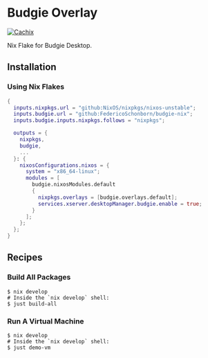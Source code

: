 # Budgie Overlay

[![Cachix](https://github.com/FedericoSchonborn/nix-budgie/actions/workflows/cachix.yaml/badge.svg)](https://github.com/FedericoSchonborn/nix-budgie/actions/workflows/cachix.yaml)

Nix Flake for Budgie Desktop.

## Installation

### Using Nix Flakes

```nix
{
  inputs.nixpkgs.url = "github:NixOS/nixpkgs/nixos-unstable";
  inputs.budgie.url = "github:FedericoSchonborn/budgie-nix";
  inputs.budgie.inputs.nixpkgs.follows = "nixpkgs";

  outputs = {
    nixpkgs,
    budgie,
    ...
  }: {
    nixosConfigurations.nixos = {
      system = "x86_64-linux";
      modules = [
        budgie.nixosModules.default
        {
          nixpkgs.overlays = [budgie.overlays.default];
          services.xserver.desktopManager.budgie.enable = true;
        }
      ];
    };
  };
}
```

## Recipes

### Build All Packages

```shell
$ nix develop
# Inside the `nix develop` shell:
$ just build-all
```

### Run A Virtual Machine

```shell
$ nix develop
# Inside the `nix develop` shell:
$ just demo-vm
```
